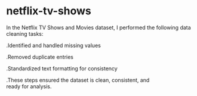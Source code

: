 # netflix-tv-shows
In the Netflix TV Shows and Movies dataset, I performed the following data cleaning tasks:

.Identified and handled missing values

.Removed duplicate entries

.Standardized text formatting for consistency

.These steps ensured the dataset is clean, consistent, and ready for analysis.
